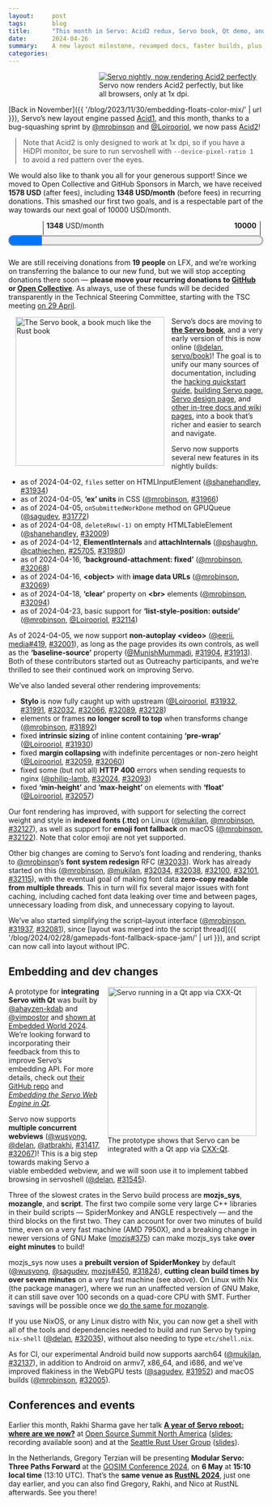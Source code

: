 ```yaml
---
layout:     post
tags:       blog
title:      "This month in Servo: Acid2 redux, Servo book, Qt demo, and more!"
date:       2024-04-26
summary:    A new layout milestone, revamped docs, faster builds, plus embedding, video, fonts, WebGPU, and CSS improvements.
categories:
---
```


<figure class="_figr"><a href="{{ '/img/servo-acid2-202404.png' | url }}"><img src="{{ '/img/servo-acid2-202404.png' | url }}"
    style="width: auto;"
    alt="Servo nightly, now rendering Acid2 perfectly"></a>
<figcaption>Servo now renders Acid2 perfectly, but like all browsers, only at 1x dpi.</figcaption></figure>

<span class=_floatmin></span>[Back in November]({{ '/blog/2023/11/30/embedding-floats-color-mix/' | url }}), Servo’s new layout engine passed [Acid1](http://acid1.acidtests.org), and this month, thanks to a bug-squashing sprint by [@mrobinson](https://github.com/mrobinson) and [@Loirooriol](https://github.com/Loirooriol), we now pass [Acid2](https://acid2.acidtests.org)!

<aside class="_note">

Note that Acid2 is only designed to work at 1x dpi, so if you have a HiDPI monitor, be sure to run servoshell with `--device-pixel-ratio 1` to avoid a red pattern over the eyes.
</aside>

We would also like to thank you all for your generous support!
Since we moved to Open Collective and GitHub Sponsors in March, we have received **1578 USD** (after fees), including **1348 USD/month** (before fees) in recurring donations.
This smashed our first two goals, and is a respectable part of the way towards our next goal of 10000 USD/month.

<figure class="_fig" style="width: 100%; margin: 1em 0;"><div class="_flex" style="height: calc(1lh + 3em); flex-flow: column nowrap; text-align: left;">
    <div style="position: relative; text-align: right;">
        <div style="position: absolute; margin-left: calc(100% * 1348 / 10000); padding-left: 0.5em;"><strong>1348</strong> USD/month</div>
        <div style="position: absolute; margin-left: calc(100% * 1348 / 10000); height: calc(1lh + 1.5em); border-left: 1px solid;"></div>
        <div style="position: absolute; margin-left: calc(100% - 0.5em); height: calc(1lh + 1.5em); border-left: 1px solid;"></div>
        <div style="padding-right: 1em;"><strong>10000</strong><!-- USD/month --></div>
    </div>
    <progress value="1348" max="10000" style="transform: scale(3); transform-origin: top left; width: calc(100% / 3);"></progress>
</div></figure>

We are still receiving donations from **19 people** on LFX, and we’re working on transferring the balance to our new fund, but we will stop accepting donations there soon — **please move your recurring donations to [GitHub](https://github.com/sponsors/servo) or [Open Collective](https://opencollective.com/servo)**.
As always, use of these funds will be decided transparently in the Technical Steering Committee, starting with the TSC meeting [on 29 April](https://github.com/servo/project/issues/85).

<figure class="_figl"><a href="{{ '/img/blog/servo-book.png' | url }}"><img src="{{ '/img/blog/servo-book.png' | url }}"
    alt="The Servo book, a book much like the Rust book"></a>
</figure>

<span class=_floatmin></span>Servo’s docs are moving to [**the Servo book**](https://book.servo.org), and a very early version of this is now online ([@delan](https://github.com/delan), [servo/book](https://github.com/servo/book))!
The goal is to unify our many sources of documentation, including the [hacking quickstart guide](https://github.com/servo/servo/blob/81c4f2ae7a0b605befae652c0feeea03caba6292/docs/HACKING_QUICKSTART.md), [building Servo page](https://github.com/servo/servo/wiki/Building/e04d7a194b59fad65fbd3eefb7aab12ae3a60eba), [Servo design page](https://github.com/servo/servo/wiki/Design/0941531122361aac8c88d582aa640ec689cdcdd1), and [other in-tree docs and wiki pages](https://book.servo.org/hacking/older-versions.html), into a book that’s richer and easier to search and navigate.

Servo now supports several new features in its nightly builds:

- as of 2024-04-02, `files` setter on HTMLInputElement ([@shanehandley](https://github.com/shanehandley), [#31934](https://github.com/servo/servo/pull/31934))
- as of 2024-04-05, **‘ex’ units** in CSS ([@mrobinson](https://github.com/mrobinson), [#31966](https://github.com/servo/servo/pull/31966))
- as of 2024-04-05, `onSubmittedWorkDone` method on GPUQueue ([@sagudev](https://github.com/sagudev), [#31772](https://github.com/servo/servo/pull/31772))
- as of 2024-04-08, `deleteRow(-1)` on empty HTMLTableElement ([@shanehandley](https://github.com/shanehandley), [#32009](https://github.com/servo/servo/pull/32009))
- as of 2024-04-12, **ElementInternals** and **attachInternals** ([@pshaughn](https://github.com/pshaughn), [@cathiechen](https://github.com/cathiechen), [#25705](https://github.com/servo/servo/pull/25705), [#31980](https://github.com/servo/servo/pull/31980))
- as of 2024-04-16, **‘background-attachment: fixed’** ([@mrobinson](https://github.com/mrobinson), [#32068](https://github.com/servo/servo/pull/32068))
- as of 2024-04-16, **&lt;object>** with **image data URLs** ([@mrobinson](https://github.com/mrobinson), [#32069](https://github.com/servo/servo/pull/32069))
- as of 2024-04-18, **‘clear’** property on **&lt;br>** elements ([@mrobinson](https://github.com/mrobinson), [#32094](https://github.com/servo/servo/pull/32094))
- as of 2024-04-23, basic support for **‘list-style-position: outside’** ([@mrobinson](https://github.com/mrobinson), [@Loirooriol](https://github.com/Loirooriol), [#32114](https://github.com/servo/servo/pull/32114))

As of 2024-04-05, we now support **non-autoplay &lt;video>** ([@eerii](https://github.com/eerii), [media#419](https://github.com/servo/media/pull/419), [#32001](https://github.com/servo/servo/pull/32001)), as long as the page provides its own controls, as well as the **‘baseline-source’** property ([@MunishMummadi](https://github.com/MunishMummadi), [#31904](https://github.com/servo/servo/pull/31904), [#31913](https://github.com/servo/servo/pull/31913)).
Both of these contributors started out as Outreachy participants, and we’re thrilled to see their continued work on improving Servo.

We’ve also landed several other rendering improvements:

- **Stylo** is now fully caught up with upstream ([@Loirooriol](https://github.com/Loirooriol), [#31932](https://github.com/servo/servo/pull/31932), [#31991](https://github.com/servo/servo/pull/31991), [#32032](https://github.com/servo/servo/pull/32032), [#32066](https://github.com/servo/servo/pull/32066), [#32089](https://github.com/servo/servo/pull/32089), [#32128](https://github.com/servo/servo/pull/32128))
- elements or frames **no longer scroll to top** when transforms change ([@mrobinson](https://github.com/mrobinson), [#31892](https://github.com/servo/servo/pull/31892))
- fixed **intrinsic sizing** of inline content containing **‘pre-wrap’** ([@Loirooriol](https://github.com/Loirooriol), [#31930](https://github.com/servo/servo/pull/31930))
- fixed **margin collapsing** with indefinite percentages or non-zero height ([@Loirooriol](https://github.com/Loirooriol), [#32059](https://github.com/servo/servo/pull/32059), [#32060](https://github.com/servo/servo/pull/32060))
- fixed some (but not all) **HTTP 400** errors when sending requests to nginx ([@philip-lamb](https://github.com/philip-lamb), [#32024](https://github.com/servo/servo/pull/32024), [#32093](https://github.com/servo/servo/pull/32093))
- fixed **‘min-height’** and **‘max-height’** on elements with **‘float’** ([@Loirooriol](https://github.com/Loirooriol), [#32057](https://github.com/servo/servo/pull/32057))

Our font rendering has improved, with support for selecting the correct weight and style in **indexed fonts (.ttc)** on Linux ([@mukilan](https://github.com/mukilan), [@mrobinson](https://github.com/mrobinson), [#32127](https://github.com/servo/servo/pull/32127)), as well as support for **emoji font fallback** on macOS ([@mrobinson](https://github.com/mrobinson), [#32122](https://github.com/servo/servo/pull/32122)).
Note that color emoji are not yet supported.

Other big changes are coming to Servo’s font loading and rendering, thanks to [@mrobinson](https://github.com/mrobinson)’s **font system redesign** RFC ([#32033](https://github.com/servo/servo/issues/32033)).
Work has already started on this ([@mrobinson](https://github.com/mrobinson), [@mukilan](https://github.com/mukilan), [#32034](https://github.com/servo/servo/pull/32034), [#32038](https://github.com/servo/servo/pull/32038), [#32100](https://github.com/servo/servo/pull/32100), [#32101](https://github.com/servo/servo/pull/32101), [#32115](https://github.com/servo/servo/pull/32115)), with the eventual goal of making font data **zero-copy readable from multiple threads**.
This in turn will fix several major issues with font caching, including cached font data leaking over time and between pages, unnecessary loading from disk, and unnecessary copying to layout.

We’ve also started simplifying the script–layout interface ([@mrobinson](https://github.com/mrobinson), [#31937](https://github.com/servo/servo/pull/31937), [#32081](https://github.com/servo/servo/pull/32081)), since [layout was merged into the script thread]({{ '/blog/2024/02/28/gamepads-font-fallback-space-jam/' | url }}), and script can now call into layout without IPC.

## Embedding and dev changes

<figure class="_figr"><a href="{{ '/img/blog/cxx-qt-servo-webview.png' | url }}"><img src="{{ '/img/blog/cxx-qt-servo-webview.png' | url }}"
    alt="Servo running in a Qt app via CXX-Qt"></a>
<figcaption>The prototype shows that Servo can be integrated with a Qt app via <a href="https://github.com/KDAB/cxx-qt">CXX-Qt</a>.</figcaption></figure>

<span class=_floatmin></span>A prototype for **integrating Servo with Qt** was built by [@ahayzen-kdab](https://github.com/ahayzen-kdab) and [@vimpostor](https://github.com/vimpostor) and [shown at Embedded World 2024](https://www.kdab.com/kdab-at-embedded-world-2024/).
We’re looking forward to incorporating their feedback from this to improve Servo’s embedding API.
For more details, check out [their GitHub repo](https://github.com/KDABLabs/cxx-qt-servo-webview) and [*Embedding the Servo Web Engine in Qt*](https://www.kdab.com/embedding-servo-in-qt/).

Servo now supports **multiple concurrent webviews** ([@wusyong](https://github.com/wusyong), [@delan](https://github.com/delan), [@atbrakhi](https://github.com/atbrakhi), [#31417](https://github.com/servo/servo/pull/31417), [#32067](https://github.com/servo/servo/pull/32067))!
This is a big step towards making Servo a viable embedded webview, and we will soon use it to implement tabbed browsing in servoshell ([@delan](https://github.com/delan), [#31545](https://github.com/servo/servo/pull/31545)).

Three of the slowest crates in the Servo build process are **mozjs_sys**, **mozangle**, and **script**.
The first two compile some very large C++ libraries in their build scripts — SpiderMonkey and ANGLE respectively — and the third blocks on the first two.
They can account for over two minutes of build time, even on a very fast machine (AMD 7950X), and a breaking change in newer versions of GNU Make ([mozjs#375](https://github.com/servo/mozjs/issues/375)) can make mozjs_sys take **over eight minutes** to build!

mozjs_sys now uses a **prebuilt version of SpiderMonkey** by default ([@wusyong](https://github.com/wusyong), [@sagudev](https://github.com/sagudev), [mozjs#450](https://github.com/servo/mozjs/pull/450), [#31824](https://github.com/servo/servo/pull/31824)), **cutting clean build times by over seven minutes** on a very fast machine (see above).
On Linux with Nix (the package manager), where we run an unaffected version of GNU Make, it can still save over 100 seconds on a quad-core CPU with SMT.
Further savings will be possible once we [do the same for mozangle](https://github.com/servo/mozangle/pull/71#issuecomment-1878567207).

If you use NixOS, or any Linux distro with Nix, you can now get a shell with all of the tools and dependencies needed to build and run Servo by typing `nix-shell` ([@delan](https://github.com/delan), [#32035](https://github.com/servo/servo/pull/32035)), without also needing to type `etc/shell.nix`.

As for CI, our experimental Android build now supports aarch64 ([@mukilan](https://github.com/mukilan), [#32137](https://github.com/servo/servo/pull/32137)), in addition to Android on armv7, x86_64, and i686, and we’ve improved flakiness in the WebGPU tests ([@sagudev](https://github.com/sagudev), [#31952](https://github.com/servo/servo/pull/31952)) and macOS builds ([@mrobinson](https://github.com/mrobinson), [#32005](https://github.com/servo/servo/pull/32005)).

## Conferences and events

Earlier this month, Rakhi Sharma gave her talk [**A year of Servo reboot: where are we now?**](https://servo.org/slides/2024-04-16-open-source-summit-NA/) at [Open Source Summit North America](https://events.linuxfoundation.org/open-source-summit-north-america/) ([slides](https://servo.org/slides/2024-04-16-open-source-summit-NA/); recording available soon) and at the [Seattle Rust User Group](https://www.meetup.com/Seattle-Rust-Meetup/) ([slides](https://servo.org/slides/2024-04-16-seattle-rust-user-group/)).

In the Netherlands, Gregory Terzian will be presenting **Modular Servo: Three Paths Forward** at the [GOSIM Conference 2024](https://europe2024.gosim.org/schedule#mobile-and-web-app), on **6 May** at **15:10 local time** (13:10 UTC).
That’s the **same venue as [RustNL 2024](https://2024.rustnl.org)**, just one day earlier, and you can also find Gregory, Rakhi, and Nico at RustNL afterwards.
See you there!

<style>
    /* guaranteed minimum width for first paragraph after a float */
    ._floatmin {
        display: block;
        width: 13em;
        overflow: hidden;
    }
    ._none {
        display: none;
    }
    ._fig:not(#specificity) {
        width: 33em;
        max-width: 100%;
        margin: 1em auto;
    }
    ._fig > ._flex {
        display: flex;
    }
    ._fig._min {
        width: min-content;
    }
    ._fig table {
        text-align: initial;
    }
    ._fig figcaption._notes {
        text-align: left;
        width: max-content;
        max-width: 100%;
    }
    ._figl:not(#specificity),
    ._figr:not(#specificity) {
        margin: 0 1em 1em;
    }
    ._figl {
        float: left;
        max-width: 100%;
    }
    ._figr {
        float: right;
        max-width: 100%;
    }
    ._figl > figcaption,
    ._figr > figcaption,
    ._figl > iframe,
    ._figr > iframe,
    ._figl > video,
    ._figr > video,
    ._figl > a > img,
    ._figr > a > img {
        width: 21em;
        max-width: 100%;
    }
    ._runin {
        margin-bottom: 1em;
    }
    ._runin > p,
    ._runin > h2 {
        display: inline;
    }
    ._correction {
        max-width: 33em;
        margin: 1em auto;
        border-bottom: 1px solid;
        padding-bottom: 1em;
    }
    ._note {
        margin: 1em 1em;
        border-left: 1px solid;
        padding-left: 1em;
        opacity: 0.75;
    }
</style>
